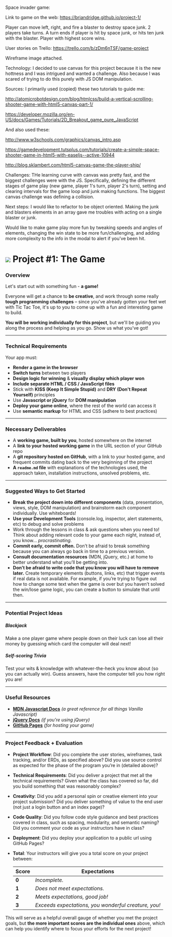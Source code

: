 Space invader game:

Link to game on the web:
https://briandridge.github.io/project-1/

Player can move left, right, and fire a blaster to destroy space junk.
2 players take turns.
A turn ends if player is hit by space junk, or hits ten junk with the blaster.
Player with highest score wins.

User stories on Trello:
https://trello.com/b/zDm6nTSF/game-project

Wireframe image attached.

Technology:
I decided to use canvas for this project because it is the new hottness and I was intrigued and wanted a challenge.  Also because I was scared of trying to do this purely with JS DOM manipulation.

Sources:
I primarily used (copied) these two tutorials to guide me:

http://atomicrobotdesign.com/blog/htmlcss/build-a-vertical-scrolling-shooter-game-with-html5-canvas-part-1/

https://developer.mozilla.org/en-US/docs/Games/Tutorials/2D_Breakout_game_pure_JavaScript

And also used these:

http://www.w3schools.com/graphics/canvas_intro.asp

https://gamedevelopment.tutsplus.com/tutorials/create-a-simple-space-shooter-game-in-html5-with-easeljs--active-10944

http://blog.sklambert.com/html5-canvas-game-the-player-ship/


Challenges:
THe learning curve with canvas was pretty fast, and the biggest challenges were with the JS.  Specifically, defining the different stages of game play (new game, player 1's turn, player 2's turn), setting and clearing intervals for the game loop and junk making functions. The biggest canvas challenge was defining a collision.


Next steps:
I would like to refactor to be object oriented. Making the junk and blasters elements in an array gave me troubles with acting on a single blaster or junk.

Would like to make game play more fun by tweaking speeds and angles of elements, changing the win state to be more fun/challenging, and adding more complexity to the info in the modal to alert if you've been hit.





# ![](https://ga-dash.s3.amazonaws.com/production/assets/logo-9f88ae6c9c3871690e33280fcf557f33.png) Project #1: The Game

### Overview

Let's start out with something fun - **a game!**

Everyone will get a chance to **be creative**, and work through some really **tough programming challenges** – since you've already gotten your feet wet with Tic Tac Toe, it's up to you to come up with a fun and interesting game to build.

**You will be working individually for this project**, but we'll be guiding you along the process and helping as you go. Show us what you've got!


---

### Technical Requirements

Your app must:

* **Render a game in the browser**
* **Switch turns** between two players
* **Design logic for winning** & **visually display which player won**
* **Include separate HTML / CSS / JavaScript files**
* Stick with **KISS (Keep It Simple Stupid)** and **DRY (Don't Repeat Yourself)** principles
* Use **Javascript or jQuery** for **DOM manipulation**
* **Deploy your game online**, where the rest of the world can access it
* Use **semantic markup** for HTML and CSS (adhere to best practices)

---

### Necessary Deliverables

* A **working game, built by you**, hosted somewhere on the internet
* A **link to your hosted working game** in the URL section of your GitHub repo
* A **git repository hosted on GitHub**, with a link to your hosted game, and frequent commits dating back to the very beginning of the project
* **A ``readme.md`` file** with explanations of the technologies used, the approach taken, installation instructions, unsolved problems, etc.

---

### Suggested Ways to Get Started

* **Break the project down into different components** (data, presentation, views, style, DOM manipulation) and brainstorm each component individually. Use whiteboards!
* **Use your Development Tools** (console.log, inspector, alert statements, etc) to debug and solve problems
* Work through the lessons in class & ask questions when you need to! Think about adding relevant code to your game each night, instead of, you know... _procrastinating_.
* **Commit early, commit often.** Don’t be afraid to break something because you can always go back in time to a previous version.
* **Consult documentation resources** (MDN, jQuery, etc.) at home to better understand what you’ll be getting into.
* **Don’t be afraid to write code that you know you will have to remove later.** Create temporary elements (buttons, links, etc) that trigger events if real data is not available. For example, if you’re trying to figure out how to change some text when the game is over but you haven’t solved the win/lose game logic, you can create a button to simulate that until then.

---

### Potential Project Ideas

##### Blackjack
Make a one player game where people down on their luck can lose all their money by guessing which card the computer will deal next!

##### Self-scoring Trivia
Test your wits & knowledge with whatever-the-heck you know about (so you can actually win). Guess answers, have the computer tell you how right you are!

---

### Useful Resources

* **[MDN Javascript Docs](https://developer.mozilla.org/en-US/docs/Web/JavaScript)** _(a great reference for all things Vanilla Javascript)_
* **[jQuery Docs](http://api.jquery.com)** _(if you're using jQuery)_
* **[GitHub Pages](https://pages.github.com)** _(for hosting your game)_

---

### Project Feedback + Evaluation

* __Project Workflow__: Did you complete the user stories, wireframes, task tracking, and/or ERDs, as specified above? Did you use source control as expected for the phase of the program you’re in (detailed above)?

* __Technical Requirements__: Did you deliver a project that met all the technical requirements? Given what the class has covered so far, did you build something that was reasonably complex?

* __Creativity__: Did you add a personal spin or creative element into your project submission? Did you deliver something of value to the end user (not just a login button and an index page)?

* __Code Quality__: Did you follow code style guidance and best practices covered in class, such as spacing, modularity, and semantic naming? Did you comment your code as your instructors have in class?

* __Deployment__: Did you deploy your application to a public url using GitHub Pages?

* __Total__: Your instructors will give you a total score on your project between:

    Score | Expectations
    ----- | ------------
    **0** | _Incomplete._
    **1** | _Does not meet expectations._
    **2** | _Meets expectations, good job!_
    **3** | _Exceeds expectations, you wonderful creature, you!_

 This will serve as a helpful overall gauge of whether you met the project goals, but __the more important scores are the individual ones__ above, which can help you identify where to focus your efforts for the next project!
